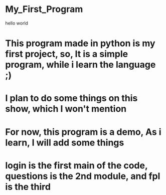 # My_First_Program
hello world

# This program made in python is my first project, so, It is a simple program, while i learn the language ;)

# I plan to do some things on this show, which I won't mention

# For now, this program is a demo, As i learn, I will add some things

# login is the first main of the code, questions is the 2nd module, and fpl is the third
